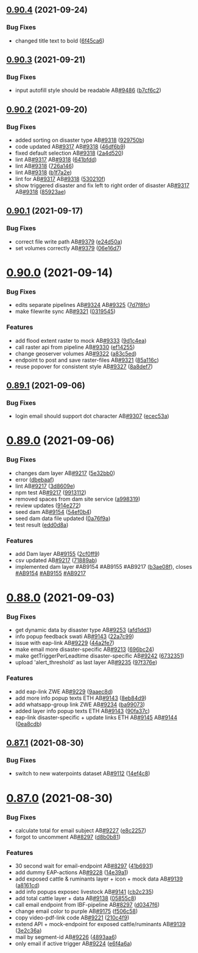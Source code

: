 ## [0.90.4](https://github.com/rodekruis/IBF-system/compare/v0.90.3...v0.90.4) (2021-09-24)


### Bug Fixes

* changed title text to bold ([6f45ca6](https://github.com/rodekruis/IBF-system/commit/6f45ca64cb686b0521741ab13f351f5638c9aa50))



## [0.90.3](https://github.com/rodekruis/IBF-system/compare/v0.90.2...v0.90.3) (2021-09-21)


### Bug Fixes

* input autofill style should be readable AB[#9486](https://github.com/rodekruis/IBF-system/issues/9486) ([b7cf6c2](https://github.com/rodekruis/IBF-system/commit/b7cf6c28a276b2ddfb38a9d332b901154a6a59c0))



## [0.90.2](https://github.com/rodekruis/IBF-system/compare/v0.90.1...v0.90.2) (2021-09-20)


### Bug Fixes

* added sorting on disaster type AB[#9318](https://github.com/rodekruis/IBF-system/issues/9318) ([929750b](https://github.com/rodekruis/IBF-system/commit/929750b466ab1141ac39b8185f2a27b168db6ede))
* code updated AB[#9317](https://github.com/rodekruis/IBF-system/issues/9317) AB[#9318](https://github.com/rodekruis/IBF-system/issues/9318) ([46df6b9](https://github.com/rodekruis/IBF-system/commit/46df6b9ce09e1512a517f768e999cce01d035ec5))
* fixed default selection AB[#9318](https://github.com/rodekruis/IBF-system/issues/9318) ([2a4d520](https://github.com/rodekruis/IBF-system/commit/2a4d520cc14b1483e9ea7040303b5c23e54e8b0e))
* lint AB[#9317](https://github.com/rodekruis/IBF-system/issues/9317) AB[#9318](https://github.com/rodekruis/IBF-system/issues/9318) ([641bfdd](https://github.com/rodekruis/IBF-system/commit/641bfdd93692f3bf0bf907555e3875b6eade43d8))
* lint AB[#9318](https://github.com/rodekruis/IBF-system/issues/9318) ([726a146](https://github.com/rodekruis/IBF-system/commit/726a146e305e8b5940f74ca7ab1091f4ba8ee042))
* lint AB[#9318](https://github.com/rodekruis/IBF-system/issues/9318) ([b1f7a2e](https://github.com/rodekruis/IBF-system/commit/b1f7a2e2fb06983a5d74e38a16b6c7ab87b8ac9c))
* lint for AB[#9317](https://github.com/rodekruis/IBF-system/issues/9317) AB[#9318](https://github.com/rodekruis/IBF-system/issues/9318) ([530210f](https://github.com/rodekruis/IBF-system/commit/530210feadb74335385cfe777f2f7e9625329b5b))
* show triggered disaster and fix left to right order of disaster AB[#9317](https://github.com/rodekruis/IBF-system/issues/9317) AB[#9318](https://github.com/rodekruis/IBF-system/issues/9318) ([85923ae](https://github.com/rodekruis/IBF-system/commit/85923ae2c326ee711e9f7c94c9fc221869505a35))



## [0.90.1](https://github.com/rodekruis/IBF-system/compare/v0.90.0...v0.90.1) (2021-09-17)


### Bug Fixes

* correct file write path AB[#9379](https://github.com/rodekruis/IBF-system/issues/9379) ([e24d50a](https://github.com/rodekruis/IBF-system/commit/e24d50a46015c9512c2be9e742c45ba8744da268))
* set volumes correctly AB[#9379](https://github.com/rodekruis/IBF-system/issues/9379) ([06e16d7](https://github.com/rodekruis/IBF-system/commit/06e16d7cfccf4c059e4cc7c0b29bcb1cfa94eb2f))



# [0.90.0](https://github.com/rodekruis/IBF-system/compare/v0.89.1...v0.90.0) (2021-09-14)


### Bug Fixes

* edits separate pipelines AB[#9324](https://github.com/rodekruis/IBF-system/issues/9324) AB[#9325](https://github.com/rodekruis/IBF-system/issues/9325) ([7d7f8fc](https://github.com/rodekruis/IBF-system/commit/7d7f8fca945d5bc3f62c2b1dddae6c61f9627062))
* make filewrite sync AB[#9321](https://github.com/rodekruis/IBF-system/issues/9321) ([0319545](https://github.com/rodekruis/IBF-system/commit/03195454d9b18de3abf6f784b59361456e32c515))


### Features

* add flood extent raster to mock AB[#9333](https://github.com/rodekruis/IBF-system/issues/9333) ([9d1c4ea](https://github.com/rodekruis/IBF-system/commit/9d1c4eada102b27418082d1c866513fb6efbb886))
* call raster api from pipeline AB[#9330](https://github.com/rodekruis/IBF-system/issues/9330) ([ef14255](https://github.com/rodekruis/IBF-system/commit/ef142551a5b775b2c100feee8764b39a17a3c26c))
* change geoserver volumes AB[#9322](https://github.com/rodekruis/IBF-system/issues/9322) ([a83c5ed](https://github.com/rodekruis/IBF-system/commit/a83c5eddd536c324a95c46c5d4194166c707abe1))
* endpoint to post and save raster-files AB[#9321](https://github.com/rodekruis/IBF-system/issues/9321) ([85a116c](https://github.com/rodekruis/IBF-system/commit/85a116c5c16b762ac76b3ed88d50bd678f7795cf))
* reuse popover for consistent style AB[#9327](https://github.com/rodekruis/IBF-system/issues/9327) ([8a8def7](https://github.com/rodekruis/IBF-system/commit/8a8def7c12a08a8c217e0b3e6b360da3f248932e))



## [0.89.1](https://github.com/rodekruis/IBF-system/compare/v0.89.0...v0.89.1) (2021-09-06)


### Bug Fixes

* login email should support dot character AB[#9307](https://github.com/rodekruis/IBF-system/issues/9307) ([ecec53a](https://github.com/rodekruis/IBF-system/commit/ecec53a58bfca1a5dd65f48bd574cfc6972598a2))



# [0.89.0](https://github.com/rodekruis/IBF-system/compare/v0.88.0...v0.89.0) (2021-09-06)


### Bug Fixes

* changes dam layer AB[#9217](https://github.com/rodekruis/IBF-system/issues/9217) ([5e32bb0](https://github.com/rodekruis/IBF-system/commit/5e32bb0af5469e38d0e81b4a77f7580f18efddfe))
* error ([dbebaaf](https://github.com/rodekruis/IBF-system/commit/dbebaaf536d86b9c75cdc8eb33d218c61b453c1a))
* lint AB[#9217](https://github.com/rodekruis/IBF-system/issues/9217) ([3d8609e](https://github.com/rodekruis/IBF-system/commit/3d8609efcee30d64eaa9b12cc859a1c5f9f1efe0))
* npm test AB[#9217](https://github.com/rodekruis/IBF-system/issues/9217) ([9913112](https://github.com/rodekruis/IBF-system/commit/9913112cbb7e8370b98301cc2ba19dbed8d5aff2))
* removed spaces from dam site service ([a998319](https://github.com/rodekruis/IBF-system/commit/a998319432ee24ecf3b6455d3f58594dcf9e2da5))
* review updates ([914e272](https://github.com/rodekruis/IBF-system/commit/914e272bb21fe77e5805ed9605e453b3cb7d8654))
* seed dam AB[#9154](https://github.com/rodekruis/IBF-system/issues/9154) ([54ef0b4](https://github.com/rodekruis/IBF-system/commit/54ef0b4fe90c5a03a01336bfa50af05b79b8bd2d))
* seed dam data file updated ([0a76f9a](https://github.com/rodekruis/IBF-system/commit/0a76f9ad7b3d83f35ef4e9a9cf4e0ae83fcc6ab1))
* test result ([edd0d8a](https://github.com/rodekruis/IBF-system/commit/edd0d8a7c0c015795a08c8b74bf46564898ca5e1))


### Features

* add Dam layer AB[#9155](https://github.com/rodekruis/IBF-system/issues/9155) ([2cf0ff9](https://github.com/rodekruis/IBF-system/commit/2cf0ff9facb25e328ff05bcc3a1d8894a29bb4e9))
* csv updated AB[#9217](https://github.com/rodekruis/IBF-system/issues/9217) ([71889ab](https://github.com/rodekruis/IBF-system/commit/71889abef60d043b59498b7526df0056c4df05a1))
* implemented dam layer #AB9154 #AB9155 #AB9217 ([b3ae08f](https://github.com/rodekruis/IBF-system/commit/b3ae08fad54e3e088b64e5e615b7a2ac2f3a8b69)), closes [#AB9154](https://github.com/rodekruis/IBF-system/issues/AB9154) [#AB9155](https://github.com/rodekruis/IBF-system/issues/AB9155) [#AB9217](https://github.com/rodekruis/IBF-system/issues/AB9217)



# [0.88.0](https://github.com/rodekruis/IBF-system/compare/v0.87.1...v0.88.0) (2021-09-03)


### Bug Fixes

* get dynamic data by disaster type AB[#9253](https://github.com/rodekruis/IBF-system/issues/9253) ([afd1dd3](https://github.com/rodekruis/IBF-system/commit/afd1dd34fa7524e6f5f16bf3f9f97541d95450cc))
* info popup feedback swati AB[#9143](https://github.com/rodekruis/IBF-system/issues/9143) ([22a7c99](https://github.com/rodekruis/IBF-system/commit/22a7c9966b42722a37e5e2c35902e6ebd1a19d36))
* issue with eap-link AB[#9229](https://github.com/rodekruis/IBF-system/issues/9229) ([44a2fe7](https://github.com/rodekruis/IBF-system/commit/44a2fe73544aec4d9ad30aafc1a1f43e8fda381b))
* make email more disaster-specific AB[#9213](https://github.com/rodekruis/IBF-system/issues/9213) ([696bc24](https://github.com/rodekruis/IBF-system/commit/696bc24a5d8fdb3a8ed65a499d6be3334a03f06e))
* make getTriggerPerLeadtime disaster-specific AB[#9242](https://github.com/rodekruis/IBF-system/issues/9242) ([6732351](https://github.com/rodekruis/IBF-system/commit/673235166250b8717363cea9a2e44832be9dcf43))
* upload 'alert_threshold' as last layer AB[#9235](https://github.com/rodekruis/IBF-system/issues/9235) ([97f376e](https://github.com/rodekruis/IBF-system/commit/97f376eef379f39505cf09a6f029e36d0a35999d))


### Features

* add eap-link ZWE AB[#9229](https://github.com/rodekruis/IBF-system/issues/9229) ([9aaec8d](https://github.com/rodekruis/IBF-system/commit/9aaec8dff9f1f0fbb5f12748fc04457034472703))
* add more info popup texts ETH AB[#9143](https://github.com/rodekruis/IBF-system/issues/9143) ([8eb84d9](https://github.com/rodekruis/IBF-system/commit/8eb84d9f53ad91bbaf33fad7c4a011bcfe7dd69e))
* add whatsapp-group link ZWE AB[#9234](https://github.com/rodekruis/IBF-system/issues/9234) ([ba99073](https://github.com/rodekruis/IBF-system/commit/ba99073b1de611fdde9f63ebb0189ea46b8ff311))
* added layer info popup texts ETH AB[#9143](https://github.com/rodekruis/IBF-system/issues/9143) ([90fa37c](https://github.com/rodekruis/IBF-system/commit/90fa37c61e8459074751309b0d63e41bb4fa12fa))
* eap-link disaster-specific + update links ETH AB[#9145](https://github.com/rodekruis/IBF-system/issues/9145) AB[#9144](https://github.com/rodekruis/IBF-system/issues/9144) ([0ea8cdb](https://github.com/rodekruis/IBF-system/commit/0ea8cdb8e7285788ffa035847ecf1a482ae267cc))



## [0.87.1](https://github.com/rodekruis/IBF-system/compare/v0.87.0...v0.87.1) (2021-08-30)


### Bug Fixes

* switch to new waterpoints dataset AB[#9112](https://github.com/rodekruis/IBF-system/issues/9112) ([14ef4c8](https://github.com/rodekruis/IBF-system/commit/14ef4c899b9e2c199323b9489e3727a73eed35f3))



# [0.87.0](https://github.com/rodekruis/IBF-system/compare/v0.86.0...v0.87.0) (2021-08-30)


### Bug Fixes

* calculate total for email subject AB[#9227](https://github.com/rodekruis/IBF-system/issues/9227) ([e8c2257](https://github.com/rodekruis/IBF-system/commit/e8c2257d7b658694db24b0879a0f202b80b3de45))
* forgot to uncomment AB[#8297](https://github.com/rodekruis/IBF-system/issues/8297) ([d8b0b81](https://github.com/rodekruis/IBF-system/commit/d8b0b81ab9ee9f4c165036ecb8dfe17cf435d969))


### Features

* 30 second wait for email-endpoint AB[#8297](https://github.com/rodekruis/IBF-system/issues/8297) ([41b6931](https://github.com/rodekruis/IBF-system/commit/41b6931c4d6d163175016c46e95d4099cc826236))
* add dummy EAP-actions AB[#9228](https://github.com/rodekruis/IBF-system/issues/9228) ([14e39a1](https://github.com/rodekruis/IBF-system/commit/14e39a13c3bda929edcf86d282acc2bb87bfc231))
* add exposed cattle & ruminants layer + icon + mock data AB[#9139](https://github.com/rodekruis/IBF-system/issues/9139) ([a8161cd](https://github.com/rodekruis/IBF-system/commit/a8161cd0440db4032d87711d2b0b78719d256a94))
* add info popups exposec livestock AB[#9141](https://github.com/rodekruis/IBF-system/issues/9141) ([cb2c235](https://github.com/rodekruis/IBF-system/commit/cb2c235feada82976451fe1e47e18d316ba7479a))
* add total cattle layer + data AB[#9138](https://github.com/rodekruis/IBF-system/issues/9138) ([05855c8](https://github.com/rodekruis/IBF-system/commit/05855c86bdecc0e5436274e0a8e46c4e3ad8b955))
* call email endpoint from IBF-pipeline AB[#8297](https://github.com/rodekruis/IBF-system/issues/8297) ([d0347f6](https://github.com/rodekruis/IBF-system/commit/d0347f61654adc597dfcc8ab11fac6a5fb804a6a))
* change email color to purple AB[#9175](https://github.com/rodekruis/IBF-system/issues/9175) ([f506c58](https://github.com/rodekruis/IBF-system/commit/f506c58b10ebb677ce4721cf4919c94da71daa80))
* copy video-pdf-link code AB[#9221](https://github.com/rodekruis/IBF-system/issues/9221) ([210c4f9](https://github.com/rodekruis/IBF-system/commit/210c4f9ad69a32f1be537cad4a6d4df9ae1ffebd))
* extend API + mock-endpoint for exposed cattle/ruminants AB[#9139](https://github.com/rodekruis/IBF-system/issues/9139) ([3e2c36a](https://github.com/rodekruis/IBF-system/commit/3e2c36a4966549c416f96712bb3080fee95bd211))
* mail by segment-id AB[#9226](https://github.com/rodekruis/IBF-system/issues/9226) ([4893aa6](https://github.com/rodekruis/IBF-system/commit/4893aa605624a28c5bb2161cc8f7f36c3626babc))
* only email if active trigger AB[#9224](https://github.com/rodekruis/IBF-system/issues/9224) ([e6f4a6a](https://github.com/rodekruis/IBF-system/commit/e6f4a6a5c13ec1bc9be5f2f772a49aebcfa5c63c))



